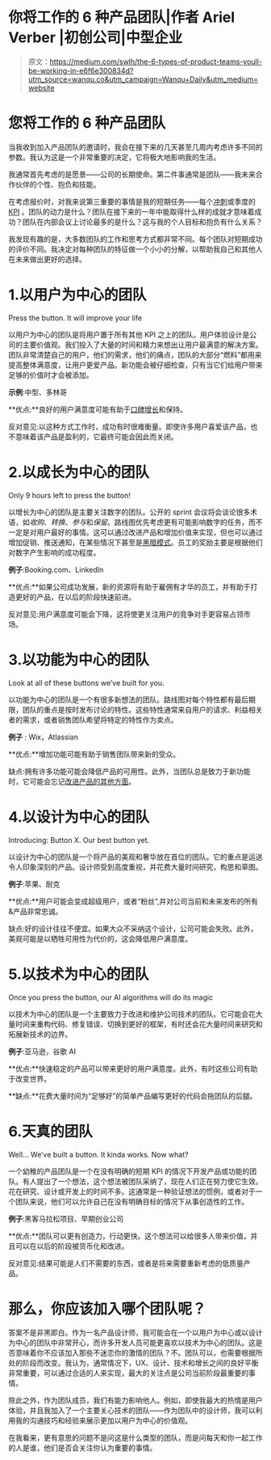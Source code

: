 # 你将工作的 6 种产品团队|作者 Ariel Verber |初创公司|中型企业

> 原文：<https://medium.com/swlh/the-6-types-of-product-teams-youll-be-working-in-e6f6e300834d?utm_source=wanqu.co&utm_campaign=Wanqu+Daily&utm_medium=website>

# 您将工作的 6 种产品团队



当我收到加入产品团队的邀请时，我会在接下来的几天甚至几周内考虑许多不同的参数。我认为这是一个非常重要的决定，它将极大地影响我的生活。

我通常首先考虑的是愿景——公司的长期使命。第二件事通常是团队——我未来合作伙伴的个性、抱负和技能。

在考虑报价时，对我来说第三重要的事情是我的短期任务——每个[冲刺](https://searchsoftwarequality.techtarget.com/definition/Scrum-sprint)或季度的 [KPI](https://en.wikipedia.org/wiki/Performance_indicator) 。团队的动力是什么？团队在接下来的一年中能取得什么样的成就才意味着成功？团队在内部会议上讨论最多的是什么？这与我的个人目标和抱负有什么关系？

我发现有趣的是，大多数团队的工作和思考方式都非常不同。每个团队对短期成功的评价不同。我决定对每种团队的特征做一个小小的分解，以帮助我自己和其他人在未来做出更好的选择。

# 1.以用户为中心的团队



Press the button. It will improve your life



以用户为中心的团队是将用户置于所有其他 KPI 之上的团队。用户体验设计是公司的主要价值观。我们投入了大量的时间和精力来想出让用户最满意的解决方案。团队非常清楚自己的用户，他们的需求，他们的痛点，团队的大部分“燃料”都用来提高整体满意度，让用户更爱产品。新功能会被仔细检查，只有当它们给用户带来足够的价值时才会被添加。

**示例**:中型、多林哥

**优点:**良好的用户满意度可能有助于[口碑增长](https://qz.com/249222/slacks-explosive-word-of-mouth-growth-in-one-amazing-chart/)和保持。

反对意见:以这种方式工作时，成功有时很难衡量。即使许多用户喜爱该产品，也不意味着该产品是盈利的，它最终可能会因此而关闭。

# 2.以成长为中心的团队



Only 9 hours left to press the button!



以增长为中心的团队是主要关注数字的团队。公开的 sprint 会议将会谈论很多术语，如*收购*、*转换*、*参与*和*保留*。路线图优先考虑更有可能影响数字的任务，而不一定是对用户最好的事情。这可以通过改进产品和增加价值来实现，但也可以通过增加促销、推送通知，在某些情况下甚至是[黑暗模式](https://darkpatterns.org/)。员工的奖励主要是根据他们对数字产生影响的成功程度。

**例子**:Booking.com、LinkedIn

**优点:**如果公司成功发展，新的资源将有助于雇佣有才华的员工，并有助于打造更好的产品，在以后的阶段快速前进。

反对意见:用户满意度可能会下降，这将使更关注用户的竞争对手更容易占领市场。

# 3.以功能为中心的团队



Look at all of these buttons we’ve built for you.



以功能为中心的团队是一个有很多新想法的团队。路线图对每个特性都有最后期限，团队的重点是按时发布讨论的特性。这些特性通常来自用户的请求、利益相关者的需求，或者销售团队希望将特定的特性作为卖点。

**例子** : Wix，Atlassian

**优点:**增加功能可能有助于销售团队带来新的受众。

缺点:拥有许多功能可能会降低产品的可用性。此外，当团队总是致力于新功能时，它可能会忘记[改进产品的其他方面](/swlh/the-problem-with-roadmap-first-teams-21775e9d4c31)。

# 4.以设计为中心的团队



Introducing: Button X. Our best button yet.



以设计为中心的团队是一个将产品的美观和奢华放在首位的团队。它的重点是运送令人印象深刻的产品。设计师受到高度重视，并花费大量时间研究，构思和草图。

**例子**:苹果、耐克

**优点:**用户可能会变成超级用户，或者“粉丝”,并对公司当前和未来发布的所有&产品非常忠诚。

缺点:好的设计往往不便宜。如果大众不采纳这个设计，公司可能会失败。此外，美观可能是以牺牲可用性为代价的，这会降低用户满意度。

# 5.以技术为中心的团队



Once you press the button, our AI algorithms will do its magic



以技术为中心的团队是一个主要致力于改进和维护公司技术的团队。它可能会花大量时间来重构代码、修复错误、切换到更好的框架，有时还会花大量时间来研究和拓展新技术的边界。

**例子**:亚马逊，谷歌 AI

**优点:**快速稳定的产品可以带来更好的用户满意度。此外，有时这些公司有助于改变世界。

**缺点:**花费大量时间为“足够好”的简单产品编写更好的代码会拖团队的后腿。

# 6.天真的团队



Well… We’ve built a button. It kinda works. Now what?



一个幼稚的产品团队是一个在没有明确的短期 KPI 的情况下开发产品或功能的团队。有人提出了一个想法，这个想法被团队采纳了，现在人们正在努力使它生效。花在研究、设计或开发上的时间不多。这通常是一种验证想法的惯例，或者对于一个团队来说，他们可以允许自己在没有明确目标的情况下从事创造性的工作。

**例子**:黑客马拉松项目、早期创业公司

**优点:**团队可以更有创造力，行动更快。这个想法可以给很多人带来价值，并且可以在以后的阶段被货币化和改进。

反对意见:结果可能是人们不需要的东西，或者是将来需要重新考虑的低质量产品。



# 那么，你应该加入哪个团队呢？

答案不是非黑即白。作为一名产品设计师，我可能会在一个以用户为中心或以设计为中心的团队中非常开心，而许多开发人员可能更喜欢以技术为中心的团队。这是否意味着你不应该加入那些不迷恋你的激情的团队？不。团队可以，也需要根据所处的阶段而改变。我认为，通常情况下，UX、设计、技术和增长之间的良好平衡非常重要，可以通过合适的人来实现，最大的关注点是公司当前阶段最重要的事情。

除此之外，作为团队成员，我们有能力影响他人。例如，即使我最大的热情是用户体验，并且我加入了一个主要关心技术的团队——作为团队中的设计师，我可以利用我的沟通技巧和经验来展示更加以用户为中心的价值观。

在我看来，更有意思的问题不是问这是什么类型的团队，而是问每天和你一起工作的人是谁，他们是否会关注你认为重要的事情。
